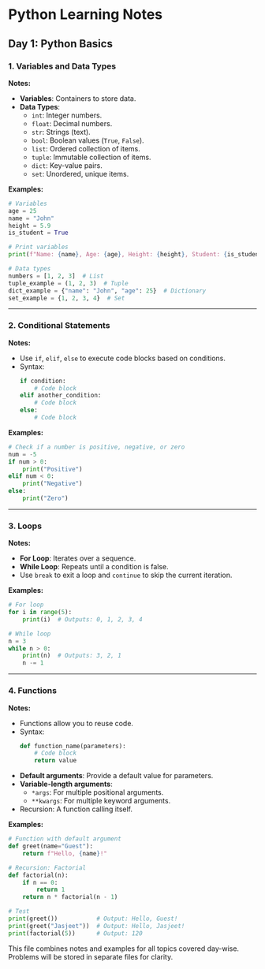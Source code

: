 # Python Learning Notes

## **Day 1: Python Basics**

### 1. Variables and Data Types
**Notes:**
- **Variables**: Containers to store data.
- **Data Types**:
  - `int`: Integer numbers.
  - `float`: Decimal numbers.
  - `str`: Strings (text).
  - `bool`: Boolean values (`True`, `False`).
  - `list`: Ordered collection of items.
  - `tuple`: Immutable collection of items.
  - `dict`: Key-value pairs.
  - `set`: Unordered, unique items.

**Examples:**
```python
# Variables
age = 25
name = "John"
height = 5.9
is_student = True

# Print variables
print(f"Name: {name}, Age: {age}, Height: {height}, Student: {is_student}")

# Data types
numbers = [1, 2, 3]  # List
tuple_example = (1, 2, 3)  # Tuple
dict_example = {"name": "John", "age": 25}  # Dictionary
set_example = {1, 2, 3, 4}  # Set
```

---

### 2. Conditional Statements
**Notes:**
- Use `if`, `elif`, `else` to execute code blocks based on conditions.
- Syntax:
  ```python
  if condition:
      # Code block
  elif another_condition:
      # Code block
  else:
      # Code block
  ```

**Examples:**
```python
# Check if a number is positive, negative, or zero
num = -5
if num > 0:
    print("Positive")
elif num < 0:
    print("Negative")
else:
    print("Zero")
```

---

### 3. Loops
**Notes:**
- **For Loop**: Iterates over a sequence.
- **While Loop**: Repeats until a condition is false.
- Use `break` to exit a loop and `continue` to skip the current iteration.

**Examples:**
```python
# For loop
for i in range(5):
    print(i)  # Outputs: 0, 1, 2, 3, 4

# While loop
n = 3
while n > 0:
    print(n)  # Outputs: 3, 2, 1
    n -= 1
```

---

### 4. Functions
**Notes:**
- Functions allow you to reuse code.
- Syntax:
  ```python
  def function_name(parameters):
      # Code block
      return value
  ```
- **Default arguments**: Provide a default value for parameters.
- **Variable-length arguments**:
  - `*args`: For multiple positional arguments.
  - `**kwargs`: For multiple keyword arguments.
- Recursion: A function calling itself.

**Examples:**
```python
# Function with default argument
def greet(name="Guest"):
    return f"Hello, {name}!"

# Recursion: Factorial
def factorial(n):
    if n == 0:
        return 1
    return n * factorial(n - 1)

# Test
print(greet())           # Output: Hello, Guest!
print(greet("Jasjeet"))  # Output: Hello, Jasjeet!
print(factorial(5))      # Output: 120
```


This file combines notes and examples for all topics covered day-wise. Problems will be stored in separate files for clarity.

